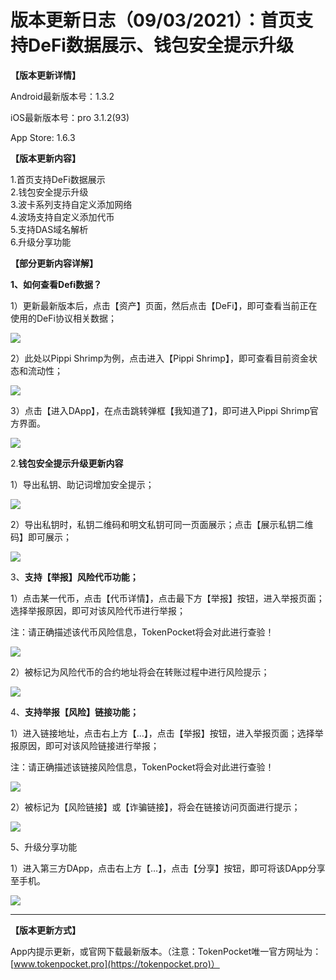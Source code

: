 # 版本更新日志（09/03/2021）：首页支持DeFi数据展示、钱包安全提示升级

**【版本更新详情】**

Android最新版本号：1.3.2

iOS最新版本号：pro 3.1.2(93)

App Store: 1.6.3

**【版本更新内容】**

1.首页支持DeFi数据展示\
2.钱包安全提示升级\
3.波卡系列支持自定义添加网络\
4.波场支持自定义添加代币\
5.支持DAS域名解析\
6.升级分享功能

**【部分更新内容详解】**

**1、如何查看Defi数据？**

1）更新最新版本后，点击【资产】页面，然后点击【DeFi】，即可查看当前正在使用的DeFi协议相关数据；

![](<../../.gitbook/assets/1 (38).png>)

2）此处以Pippi Shrimp为例，点击进入【Pippi Shrimp】，即可查看目前资金状态和流动性；

![](<../../.gitbook/assets/2 (25).png>)

3）点击【进入DApp】，在点击跳转弹框【我知道了】，即可进入Pippi Shrimp官方界面。

![](../../.gitbook/assets/group-18721.png)

2.**钱包安全提示升级更新内容**

1）导出私钥、助记词增加安全提示；

![](../../.gitbook/assets/group-18722.png)

2）导出私钥时，私钥二维码和明文私钥可同一页面展示；点击【展示私钥二维码】即可展示；

![](../../.gitbook/assets/group-18723.png)

3、**支持【举报】风险代币功能；**

1）点击某一代币，点击【代币详情】，点击最下方【举报】按钮，进入举报页面；选择举报原因，即可对该风险代币进行举报；

注：请正确描述该代币风险信息，TokenPocket将会对此进行查验！

![](../../.gitbook/assets/group-18724.png)

2）被标记为风险代币的合约地址将会在转账过程中进行风险提示；

![](../../.gitbook/assets/group-18725.png)

4、**支持举报【风险】链接功能；**

1）进入链接地址，点击右上方【…】，点击【举报】按钮，进入举报页面；选择举报原因，即可对该风险链接进行举报；

注：请正确描述该链接风险信息，TokenPocket将会对此进行查验！

![](../../.gitbook/assets/group-18726.png)

2）被标记为【风险链接】或【诈骗链接】，将会在链接访问页面进行提示；

![](../../.gitbook/assets/group-18727.png)

5、升级分享功能

1）进入第三方DApp，点击右上方【…】，点击【分享】按钮，即可将该DApp分享至手机。

![](../../.gitbook/assets/wechatimg138.png)

****

**【版本更新方式】**

App内提示更新，或官网下载最新版本。（注意：TokenPocket唯一官方网址为：[www.tokenpocket.pro](https://tokenpocket.pro)）
